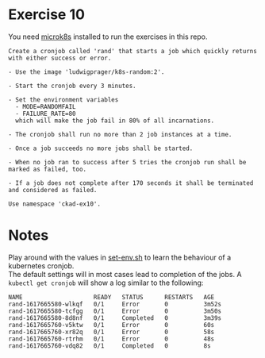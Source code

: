 # Exercise 10

You need [microk8s](https://microk8s.io/) installed to run the exercises in this repo.

```
Create a cronjob called 'rand' that starts a job which quickly returns with either success or error.

- Use the image 'ludwigprager/k8s-random:2'.

- Start the cronjob every 3 minutes.

- Set the environment variables
  - MODE=RANDOMFAIL
  - FAILURE_RATE=80
  which will make the job fail in 80% of all incarnations.

- The cronjob shall run no more than 2 job instances at a time.

- Once a job succeeds no more jobs shall be started.

- When no job ran to success after 5 tries the cronjob run shall be marked as failed, too.

- If a job does not complete after 170 seconds it shall be terminated and considered as failed.

Use namespace 'ckad-ex10'.
```

# Notes
Play around with the values in [set-env.sh](./set-env.sh) to learn the behaviour of a kubernetes cronjob.  
The default settings will in most cases lead to completion of the jobs.
A `kubectl get cronjob` will show a log similar to the following:
```
NAME                    READY   STATUS      RESTARTS   AGE
rand-1617665580-wlkqf   0/1     Error       0          3m52s
rand-1617665580-tcfgg   0/1     Error       0          3m50s
rand-1617665580-8d8nf   0/1     Completed   0          3m39s
rand-1617665760-v5ktw   0/1     Error       0          60s
rand-1617665760-xr82q   0/1     Error       0          58s
rand-1617665760-rtrhm   0/1     Error       0          48s
rand-1617665760-vdq82   0/1     Completed   0          8s
```

